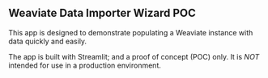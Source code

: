 ## Weaviate Data Importer Wizard POC

This app is designed to demonstrate populating a Weaviate instance with data quickly and easily. 

The app is built with Streamlit; and a proof of concept (POC) only. It is *NOT* intended for use in a production environment. 
